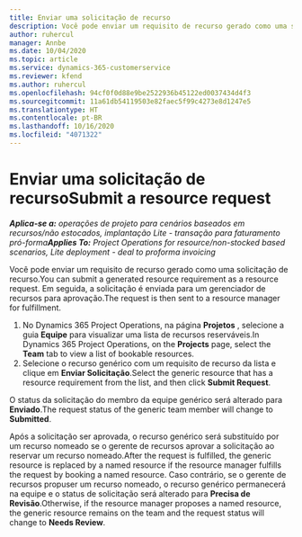 ```yaml
---
title: Enviar uma solicitação de recurso
description: Você pode enviar um requisito de recurso gerado como uma solicitação de recurso. Em seguida, a solicitação é enviada para um gerenciador de recursos para aprovação.
author: ruhercul
manager: Annbe
ms.date: 10/04/2020
ms.topic: article
ms.service: dynamics-365-customerservice
ms.reviewer: kfend
ms.author: ruhercul
ms.openlocfilehash: 94cf0f0d88e9be2522936b45122ed0037434d4f3
ms.sourcegitcommit: 11a61db54119503e82faec5f99c4273e8d1247e5
ms.translationtype: HT
ms.contentlocale: pt-BR
ms.lasthandoff: 10/16/2020
ms.locfileid: "4071322"
---
```

# <a name="submit-a-resource-request"></a><span data-ttu-id="2004d-104">Enviar uma solicitação de recurso</span><span class="sxs-lookup"><span data-stu-id="2004d-104">Submit a resource request</span></span>

<span data-ttu-id="2004d-105">_**Aplica-se a:** operações de projeto para cenários baseados em recursos/não estocados, implantação Lite - transação para faturamento pró-forma_</span><span class="sxs-lookup"><span data-stu-id="2004d-105">_**Applies To:** Project Operations for resource/non-stocked based scenarios, Lite deployment - deal to proforma invoicing_</span></span>

<span data-ttu-id="2004d-106">Você pode enviar um requisito de recurso gerado como uma solicitação de recurso.</span><span class="sxs-lookup"><span data-stu-id="2004d-106">You can submit a generated resource requirement as a resource request.</span></span> <span data-ttu-id="2004d-107">Em seguida, a solicitação é enviada para um gerenciador de recursos para aprovação.</span><span class="sxs-lookup"><span data-stu-id="2004d-107">The request is then sent to a resource manager for fulfillment.</span></span>

1. <span data-ttu-id="2004d-108">No Dynamics 365 Project Operations, na página **Projetos** , selecione a guia **Equipe** para visualizar uma lista de recursos reserváveis.</span><span class="sxs-lookup"><span data-stu-id="2004d-108">In Dynamics 365 Project Operations, on the **Projects** page, select the **Team** tab to view a list of bookable resources.</span></span> 
2. <span data-ttu-id="2004d-109">Selecione o recurso genérico com um requisito de recurso da lista e clique em **Enviar Solicitação**.</span><span class="sxs-lookup"><span data-stu-id="2004d-109">Select the generic resource that has a resource requirement from the list, and then click **Submit Request**.</span></span>

<span data-ttu-id="2004d-110">O status da solicitação do membro da equipe genérico será alterado para **Enviado**.</span><span class="sxs-lookup"><span data-stu-id="2004d-110">The request status of the generic team member will change to **Submitted**.</span></span>

<span data-ttu-id="2004d-111">Após a solicitação ser aprovada, o recurso genérico será substituído por um recurso nomeado se o gerente de recursos aprovar a solicitação ao reservar um recurso nomeado.</span><span class="sxs-lookup"><span data-stu-id="2004d-111">After the request is fulfilled, the generic resource is replaced by a named resource if the resource manager fulfills the request by booking a named resource.</span></span> <span data-ttu-id="2004d-112">Caso contrário, se o gerente de recursos propuser um recurso nomeado, o recurso genérico permanecerá na equipe e o status de solicitação será alterado para **Precisa de Revisão**.</span><span class="sxs-lookup"><span data-stu-id="2004d-112">Otherwise, if the resource manager proposes a named resource, the generic resource remains on the team and the request status will change to **Needs Review**.</span></span>
